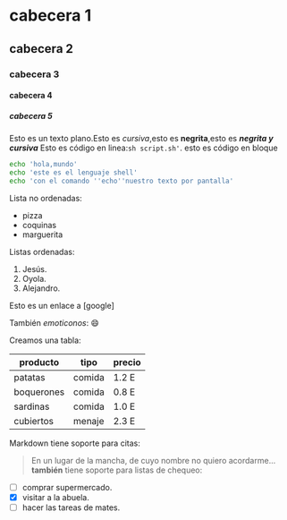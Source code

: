 
# cabecera 1
## cabecera 2
### cabecera 3
#### cabecera 4
##### cabecera 5
Esto es un texto plano.Esto es *cursiva*,esto es **negrita**,esto es ***negrita y cursiva***
Esto es código en linea:`sh script.sh'`. esto es código en bloque
```sh
echo 'hola,mundo'
echo 'este es el lenguaje shell'
echo 'con el comando ''echo''nuestro texto por pantalla'
```
Lista no ordenadas:


* pizza
* coquinas
* marguerita

Listas ordenadas:

1. Jesús.
2. Oyola.
3. Alejandro.

Esto es un enlace a [google]




También *emoticonos*:
:smile:

Creamos una tabla:

| producto | tipo | precio |
|----------|------|--------|
| patatas | comida | 1.2 E |
| boquerones | comida | 0.8 E |
| sardinas | comida | 1.0 E |
| cubiertos | menaje | 2.3 E |

Markdown tiene soporte para citas:
> En un lugar de la mancha, de cuyo nombre no quiero acordarme...
**también** tiene soporte para listas de chequeo:

- [ ] comprar supermercado.
- [x] visitar a la abuela.
- [ ] hacer las tareas de mates.
